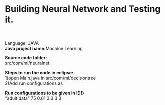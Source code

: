 <h1>Building Neural Network and Testing it.</h1></br>

Language: JAVA</br>
<b>Java project name:</b>Machine Learning</b></br>

<b>Source code folder:</b></br>
src/com/ml/neuralnet</br>

<b>Steps to run the code in eclipse:</b></br>
1)open Main.java in src/com/ml/decisiontree</br>
2)Add run configurations as</br>

<b> Run configurations to be given in IDE: </b></br>
"adult.data" 75 0.01 3 3 3 3 


